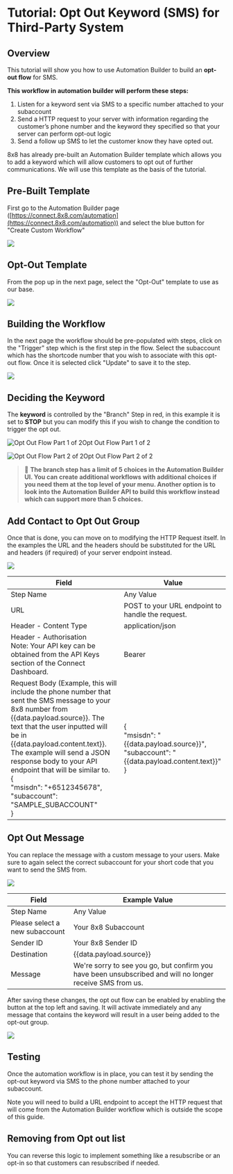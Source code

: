 # Tutorial: Opt Out Keyword (SMS) for Third-Party System

## Overview

This tutorial will show you how to use Automation Builder to build an **opt-out flow** for SMS. 

**This workflow in automation builder will perform these steps:**

1. Listen for a keyword sent via SMS to a specific number attached to your subaccount
2. Send a HTTP request to your server with information regarding the customer’s phone number and the keyword they specified so that your server can perform opt-out logic
3. Send a follow up SMS to let the customer know they have opted out.

8x8 has already pre-built an Automation Builder template which allows you to add a keyword which will allow customers to opt out of further communications. We will use this template as the basis of the tutorial.

## Pre-Built Template

First go to the Automation Builder page ([https://connect.8x8.com/automation](https://connect.8x8.com/automation)) and select the blue button for "Create Custom Workflow"

![](../images/d1aab65-image.png)

## Opt-Out Template

From the pop up in the next page, select the "Opt-Out" template to use as our base.

![](../images/a6beedd-image.png)

## Building the Workflow

In the next page the workflow should be pre-populated with steps, click on the "Trigger" step which is the first step in the flow. Select the subaccount which has the shortcode number that you wish to associate with this opt-out flow. Once it is selected click "Update" to save it to the step.

![](../images/03bccf8-image.png)

## Deciding the Keyword

The **keyword** is controlled by the "Branch" Step in red, in this example it is set to **STOP** but you can modify this if you wish to change the condition to trigger the opt out.

![Opt Out Flow Part 1 of 2](../images/83371bc-image.png)Opt Out Flow Part 1 of 2

![Opt Out Flow Part 2 of 2](../images/b1fcb73-image.png)Opt Out Flow Part 2 of 2

> 📘 **The branch step has a limit of 5 choices in the Automation Builder UI. You can create additional workflows with additional choices if you need them at the top level of your menu. Another option is to look into the Automation Builder API to build this workflow instead which can support more than 5 choices.**
> 
> 

## Add Contact to Opt Out Group

Once that is done, you can move on to modifying the HTTP Request itself. In the examples the URL and the headers should be substituted for the URL and headers (if required) of your server endpoint instead.

![](../images/23bf390-image.png)

| Field | Value |
| --- | --- |
| Step Name | Any Value |
| URL | POST to your URL endpoint to handle the request. |
| Header - Content Type | application/json |
| Header - Authorisation<br>Note: Your API key can be obtained from the API Keys section of the Connect Dashboard. | Bearer  |
| Request Body (Example, this will include the phone number that sent the SMS message to your 8x8 number from {{data.payload.source}}. The text that the user inputted will be in {{data.payload.content.text}}.<br>The example will send a JSON response body to your API endpoint that will be similar to.<br>{<br>"msisdn": "+6512345678",<br>"subaccount": "SAMPLE_SUBACCOUNT"<br>} | {<br>"msisdn": "{{data.payload.source}}",<br>"subaccount": "{{data.payload.content.text}}"<br>} |

## Opt Out Message

You can replace the message with a custom message to your users. Make sure to again select the correct subaccount for your short code that you want to send the SMS from.

![](../images/fdb2a07-image.png)

  

| Field | Example Value |
| --- | --- |
| Step Name | Any Value |
| Please select a new subaccount | Your 8x8 Subaccount |
| Sender ID | Your 8x8 Sender ID |
| Destination | {{data.payload.source}} |
| Message | We're sorry to see you go, but confirm you have been unsubscribed and will no longer receive SMS from us. |

After saving these changes, the opt out flow can be enabled by enabling the button at the top left and saving. It will activate immediately and any message that contains the keyword will result in a user being added to the opt-out group.

![](../images/3fd8cd6-image.png)

## Testing

Once the automation workflow is in place, you can test it by sending the opt-out keyword via SMS to the phone number attached to your subaccount.

Note you will need to build a URL endpoint to accept the HTTP request that will come from the Automation Builder workflow which is outside the scope of this guide.

## Removing from Opt out list

You can reverse this logic to implement something like a resubscribe or an opt-in so that customers can resubscribed if needed.
